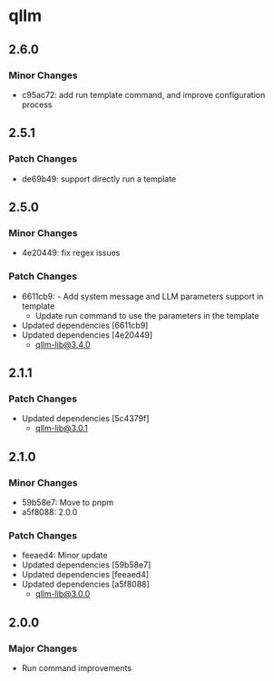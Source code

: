 # qllm

## 2.6.0

### Minor Changes

-   c95ac72: add run template command, and improve configuration process

## 2.5.1

### Patch Changes

-   de69b49: support directly run a template

## 2.5.0

### Minor Changes

-   4e20449: fix regex issues

### Patch Changes

-   6611cb9: - Add system message and LLM parameters support in template
    -   Update run command to use the parameters in the template
-   Updated dependencies [6611cb9]
-   Updated dependencies [4e20449]
    -   qllm-lib@3.4.0

## 2.1.1

### Patch Changes

-   Updated dependencies [5c4379f]
    -   qllm-lib@3.0.1

## 2.1.0

### Minor Changes

-   59b58e7: Move to pnpm
-   a5f8088: 2.0.0

### Patch Changes

-   feeaed4: Minor update
-   Updated dependencies [59b58e7]
-   Updated dependencies [feeaed4]
-   Updated dependencies [a5f8088]
    -   qllm-lib@3.0.0

## 2.0.0

### Major Changes

-   Run command improvements
